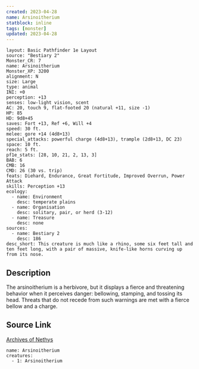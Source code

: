 ```yaml
---
created: 2023-04-28
name: Arsinoitherium
statblock: inline
tags: [monster]
updated: 2023-04-28
---
```

```statblock
layout: Basic Pathfinder 1e Layout
source: "Bestiary 2"
Monster_CR: 7
name: Arsinoitherium
Monster_XP: 3200
alignment: N
size: Large
type: animal
INI: +0
perception: +13
senses: low-light vision, scent
AC: 20, touch 9, flat-footed 20 (natural +11, size -1)
HP: 85
HD: 9d8+45
saves: Fort +13, Ref +6, Will +4
speed: 30 ft.
melee: gore +14 (4d8+13)
special_attacks: powerful charge (4d8+13), trample (2d8+13, DC 23)
space: 10 ft.
reach: 5 ft.
pf1e_stats: [28, 10, 21, 2, 13, 3]
BAB: 6
CMB: 16
CMD: 26 (30 vs. trip)
feats: Diehard, Endurance, Great Fortitude, Improved Overrun, Power Attack
skills: Perception +13
ecology:
  - name: Environment
    desc: temperate plains
  - name: Organisation
    desc: solitary, pair, or herd (3-12)
  - name: Treasure
    desc: none
sources:
  - name: Bestiary 2
    desc: 186
desc_short: This creature is much like a rhino, some six feet tall and ten feet long, with a pair of massive, knife-like horns curving up from its nose.
```
## Description
The arsinoitherium is a herbivore, but it displays a fierce and threatening behavior when it perceives danger: bellowing, stamping, and tossing its head. Threats that do not recede from such warnings are met with a fierce bellow and a charge.
## Source Link
[Archives of Nethys](https://aonprd.com/MonsterDisplay.aspx?ItemName=Arsinoitherium)
```encounter-table
name: Arsinoitherium
creatures:
  - 1: Arsinoitherium
```
